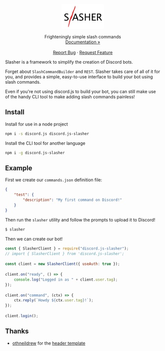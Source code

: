 <!-- header template -->
<br />
<p align="center">
  <a href="https://github.com/Romejanic/slasher">
    <img src="docs/logo.png" alt="Logo" height="80">
  </a>

  <p align="center">
    Frighteningly simple slash commands
    <br />
    <a href="https://github.com/Romejanic/slasher/blob/master/docs/README.md">Documentation »</a>
    <br />
    <br />
    <a href="https://github.com/Romejanic/slasher/issues/new?assignees=Romejanic&labels=bug&template=bug_report.md&title=">Report Bug</a>
    ·
    <a href="https://github.com/Romejanic/slasher/issues/new?assignees=Romejanic&labels=enhancement&template=feature_request.md&title=">Request Feature</a>
  </p>
</p>

Slasher is a framework to simplify the creation of Discord bots.

Forget about `SlashCommandBuilder` and `REST`. Slasher takes care of all of it for you, and provides a simple, easy-to-use interface to build your bot using slash commands.

Even if you're not using discord.js to build your bot, you can still make use of the handy CLI tool to make adding slash commands painless!

## Install
Install for use in a node project
```sh
npm i -s discord.js discord.js-slasher
```

Install the CLI tool for another language
```sh
npm i -g discord.js-slasher
```

## Example
First we create our `commands.json` definition file:
```json
{
    "test": {
        "description": "My first command on Discord!"
    }
}
```
Then run the `slasher` utility and follow the prompts to upload it to Discord!
```sh
$ slasher
```
Then we can create our bot!
```js
const { SlasherClient } = require("discord.js-slasher");
// import { SlasherClient } from 'discord.js-slasher';

const client = new SlasherClient({ useAuth: true });

client.on("ready", () => {
    console.log("Logged in as " + client.user.tag);
});

client.on("command", (ctx) => {
    ctx.reply(`Howdy ${ctx.user.tag}!`);
});

client.login();
```

## Thanks
- [othneildrew](https://github.com/othneildrew/) for the [header template](https://github.com/othneildrew/Best-README-Template)